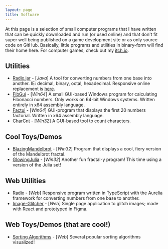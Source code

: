 ```yaml
---
layout: page
title: Software
---
```


At this page is a selection of small computer programs that I have written that can be quickly downloaded and run (or used online) and that don't fit super well being published on a game development site or as only source code on GitHub. Basically, little programs and utilities in binary-form will find their home here. For computer games, check out my [itch.io](https://softwave.itch.io/).

## Utilities

- [Radix.jar](Radix2.jar) - [_Java_] A tool for converting numbers from one base into another. IE: decimal, binary, octal, hexadecimal. Responsive online replacement is [here](https://www.s0ftwave.com/radix-app/).
- [FibGui](FibGui.zip) - [_Win64_] A small GUI-based Windows program for calculating Fibonacci numbers. Only works on 64-bit Windows systems. Written entirely in x64 assembly language.
- [Factui](Factui.zip) - [_Win64_] GUI-program that displays the first 20 numbers factorial. Written in x64 assembly language.
- [CharCnt](CharCnt.zip) - [_Win32_] A GUI-based tool to count characters.

## Cool Toys/Demos

- [BlazingMandelbrot](BlazingMandelbrot.zip) - [_Win32_] Program that displays a cool, fiery version of the Mandelbrot fractal.
- [GlowingJulia](GlowingJulia.zip) - [_Win32_] Another fun fractal-y program! This time using a version of the Julia set!

## Web Utilities

- [Radix](https://www.s0ftwave.com/radix-app/) - [_Web_] Responsive program written in TypeScript with the Aurelia framework for converting numbers from one base to another.
- [Image-Glitcher](http://www.s0ftwave.com/image-glitcher/) - [_Web_] Single page application to glitch images; made with React and prototyped in Figma.

## Web Toys/Demos (that are cool!)

- [Sorting Algorithms](https://www.s0ftwave.com/sorting-algorithms/) - [_Web_] Several popular sorting algorithms visualized!
